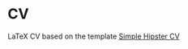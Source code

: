 # CV 

LaTeX CV based on the template [Simple Hipster CV](https://www.overleaf.com/latex/templates/simple-hipster-cv/cnpkkjdkyhhw) 
